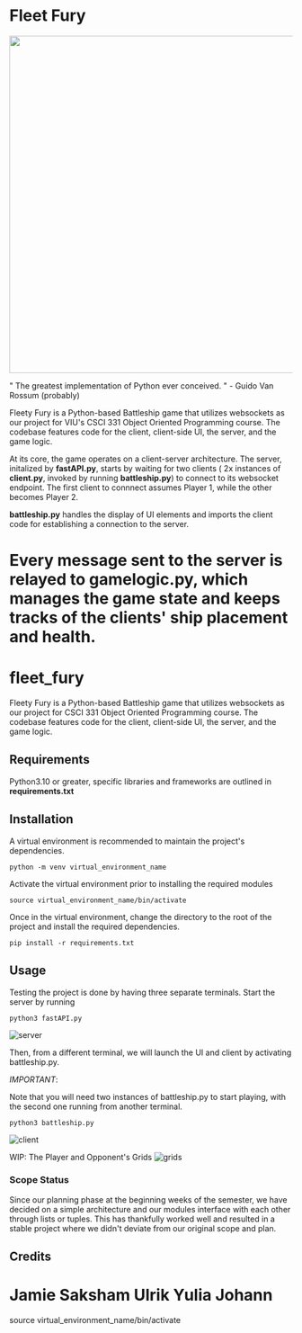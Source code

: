 # Fleet Fury

<p align="center">
  <img src="https://i.imgur.com/6g0pFtB.jpeg" width="600">
</p>

" The greatest implementation of Python ever conceived. " - Guido Van Rossum (probably) 


Fleety Fury is a Python-based Battleship game that utilizes websockets as our project for VIU's CSCI 331 Object Oriented Programming course.
The codebase features code for the client, client-side UI, the server, and the game logic.

At its core, the game operates on a client-server architecture. The server, initalized by **fastAPI.py**, starts by waiting for two clients ( 2x instances of **client.py**, invoked by running **battleship.py**) to connect to its websocket endpoint. The first client to connnect assumes Player 1, while the other becomes Player 2. 

**battleship.py** handles the display of UI elements and imports the client code for establishing a connection to the server.

Every message sent to the server is relayed to **gamelogic.py**, which manages the game state and keeps tracks of the clients' ship placement and health.
=======
# fleet_fury

Fleety Fury is a Python-based Battleship game that utilizes websockets as
our project for CSCI 331 Object Oriented Programming course.
The codebase features code for the client, client-side UI, the server, and the game logic.



## Requirements

Python3.10 or greater, specific libraries and frameworks are outlined in **requirements.txt**




## Installation


A virtual environment is recommended to maintain the project's dependencies.

```
python -m venv virtual_environment_name
```

Activate the virtual environment prior to installing the required modules
```
source virtual_environment_name/bin/activate    
```

Once in the virtual environment, change the directory to the root of the project and install the required dependencies.
```
pip install -r requirements.txt
```
## Usage

Testing the project is done by having
three separate terminals. Start the server by running
```
python3 fastAPI.py
```


![server](https://i.imgur.com/DQERGEE.png)


Then, from a different terminal, we will launch the UI and client by activating battleship.py.

*IMPORTANT*:

Note that you will need two instances of battleship.py to start playing, with the second one running from another terminal. 

```
python3 battleship.py
```

![client](https://i.imgur.com/oKibdVh.png)

WIP: The Player and Opponent's Grids
![grids](https://i.imgur.com/TRVRX4x.png)

### Scope Status

Since our planning phase at the beginning weeks of the semester, we have decided on a simple architecture and our modules interface with each other
through lists or tuples. This has thankfully worked well and resulted in a stable project where we didn't deviate from our original scope and plan.

## Credits

Jamie
Saksham
Ulrik
Yulia
Johann
=======
source virtual_environment_name/bin/activate
```
